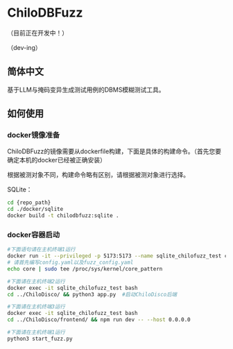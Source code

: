 # ChiloDBFuzz
（目前正在开发中！）
    
（dev-ing）
## 简体中文
基于LLM与掩码变异生成测试用例的DBMS模糊测试工具。

## 如何使用

### docker镜像准备
ChiloDBFuzz的镜像需要从dockerfile构建，下面是具体的构建命令。（首先您要确定本机的docker已经被正确安装）

根据被测对象不同，构建命令略有区别，请根据被测对象进行选择。

SQLite：
```bash
cd {repo_path}
cd ./docker/sqlite
docker build -t chilodbfuzz:sqlite .
```

### docker容器启动
```bash
#下面语句请在主机终端1运行
docker run -it --privileged -p 5173:5173 --name sqlite_chilofuzz_test chilodbfuzz:sqlite /bin/bash
# 请首先编写config.yaml以及fuzz_config.yaml
echo core | sudo tee /proc/sys/kernel/core_pattern

#下面请在主机终端2运行
docker exec -it sqlite_chilofuzz_test bash
cd ../ChiloDisco/ && python3 app.py  #启动ChiloDisco后端

#下面请在主机终端3运行
docker exec -it sqlite_chilofuzz_test bash
cd ../ChiloDisco/frontend/ && npm run dev -- --host 0.0.0.0

#下面请在主机终端1运行
python3 start_fuzz.py
```